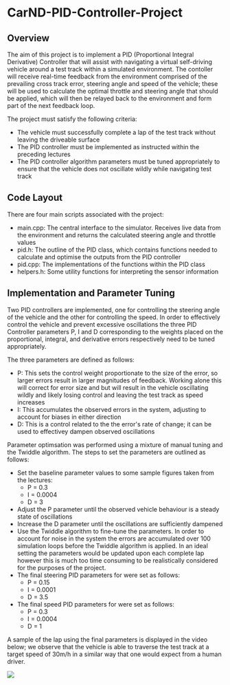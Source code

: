 # CarND-PID-Controller-Project

## Overview 

The aim of this project is to implement a PID (Proportional Integral Derivative) Controller that will assist with navigating a virtual self-driving vehicle around a test track within a simulated environment. The contoller will receive real-time feedback from the environment comprised of the prevailing cross track error, steering angle and speed of the vehicle; these will be used to calculate the optimal throttle and steering angle that should be applied, which will then be relayed back to the environment and form part of the next feedback loop.

The project must satisfy the following criteria:

- The vehicle must successfully complete a lap of the test track without leaving the driveable surface
- The PID controller must be implemented as instructed within the preceding lectures
- The PID controller algorithm parameters must be tuned appropriately to ensure that the vehicle does not oscillate wildly while navigating test track


## Code Layout

There are four main scripts associated with the project:

- main.cpp: The central interface to the simulator. Receives live data from the environment and returns the calculated steering angle and throttle values 
- pid.h: The outline of the PID class, which contains functions needed to calculate and optimise the outputs from the PID controller
- pid.cpp: The implementations of the functions within the PID class
- helpers.h: Some utility functions for interpreting the sensor information


## Implementation and Parameter Tuning

Two PID controllers are implemented, one for controlling the steering angle of the vehicle and the other for controlling the speed. In order to effectively control the vehicle and prevent excessive oscillations the three PID Controller parameters P, I and D corresponding to the weights placed on the proportional, integral, and derivative errors respectively need to be tuned appropriately.

The three parameters are defined as follows:

- P: This sets the control weight proportionate to the size of the error, so larger errors result in larger magnitudes of feedback. Working alone this will correct for error size and but will result in the vehicle oscillating wildly and likely losing control and leaving the test track as speed increases
- I: This accumulates the observed errors in the system, adjusting to account for biases in either direction
- D: This is a control related to the the error's rate of change; it can be used to effectivey dampen observed oscillations

Parameter optimsation was performed using a mixture of manual tuning and the Twiddle algorithm. The steps to set the parameters are outlined as follows:

- Set the baseline parameter values to some sample figures taken from the lectures:
  - P = 0.3
  - I = 0.0004
  - D = 3
- Adjust the P parameter until the observed vehicle behaviour is a steady state of oscillations
- Increase the D parameter until the oscillations are sufficiently dampened 
- Use the Twiddle algorithm to fine-tune the parameters. In order to account for noise in the system the errors are accumulated over 100 simulation loops before the Twiddle algorithm is applied. In an ideal setting the parameters would be updated upon each complete lap however this is much too time consuming to be realistically considered for the purposes of the project. 
- The final steering PID parameters for were set as follows:
  - P = 0.15
  - I = 0.0001
  - D = 3.5
- The final speed PID parameters for were set as follows:
  - P = 0.3
  - I = 0.0004
  - D = 1

A sample of the lap using the final parameters is displayed in the video below; we observe that the vehicle is able to traverse the test track at a target speed of 30m/h in a similar way that one would expect from a human driver.

![](/output/PID-controller.gif)
